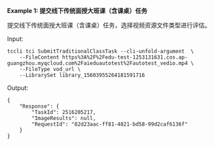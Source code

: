 **Example 1: 提交线下传统面授大班课（含课桌）任务**

提交线下传统面授大班课（含课桌）任务，选择视频资源文件类型进行评估。

Input: 

```
tccli tci SubmitTraditionalClassTask --cli-unfold-argument  \
    --FileContent https%3A%2F%2Fedu-test-1253131631.cos.ap-guangzhou.myqcloud.com%2Faieduautotest%2Fautotest_vedio.mp4 \
    --FileType vod_url \
    --LibrarySet library_15603955264181591716
```

Output: 
```
{
    "Response": {
        "TaskId": 2516205217,
        "ImageResults": null,
        "RequestId": "82d23aac-ff81-4821-bd58-99d2caf6136f"
    }
}
```

